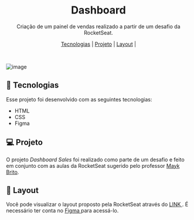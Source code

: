 <h1 align="center"> Dashboard</h1>

<p align="center">
Criação de um painel de vendas  realizado a partir de um desafio da RocketSeat.
</p>

<p align="center">
  <a href="#-tecnologias">Tecnologias</a>     |
  <a href="#-projeto">Projeto</a>     |
  <a href="#-layout">Layout</a>     | 
</p>

<br>

![image](https://user-images.githubusercontent.com/128620029/227372174-d9c56660-18f2-454d-801d-5552ea963338.png)

## 🚀 Tecnologias
Esse projeto foi desenvolvido com as seguintes tecnologias:
- HTML
- CSS
-  Figma

##  💻 Projeto
O projeto _Dashboard Sales_ foi realizado como  parte de um desafio  e feito em conjunto com as aulas da RocketSeat sugerido pelo professor <a href="https://github.com/maykbrito" alt="Link para o GitHub do professor Mayk Brito" target="_blank ">Mayk Brito</a>.

##  🔖 Layout

Você pode visualizar o layout proposto pela RocketSeat através do [ LINK ](https://www.figma.com/community/file/1210217615683203825). É necessário ter conta no [ Figma ](https://figma.com) para acessá-lo.
